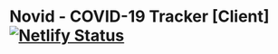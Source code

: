 # Novid - COVID-19 Tracker [Client] [![Netlify Status](https://api.netlify.com/api/v1/badges/aba0d602-5039-4b88-9225-e046e2829446/deploy-status)](https://app.netlify.com/sites/novid-client/deploys)
